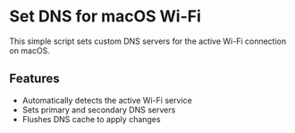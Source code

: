 # Set DNS for macOS Wi-Fi

This simple script sets custom DNS servers for the active Wi-Fi connection on macOS.

## Features

- Automatically detects the active Wi-Fi service
- Sets primary and secondary DNS servers
- Flushes DNS cache to apply changes
